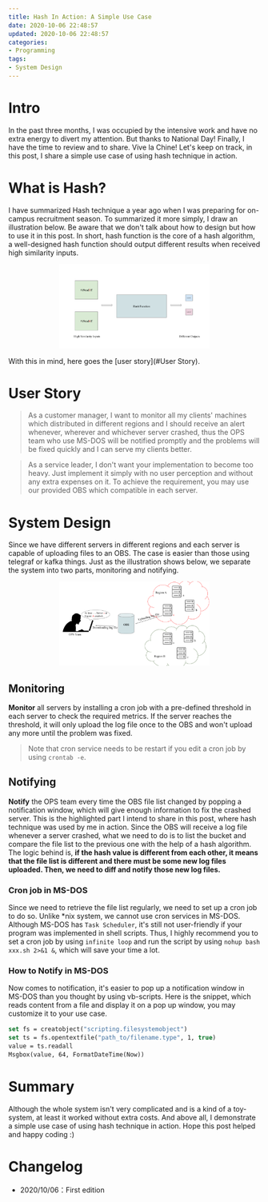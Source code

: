 ```yaml
---
title: Hash In Action: A Simple Use Case
date: 2020-10-06 22:48:57
updated: 2020-10-06 22:48:57
categories:
- Programming
tags:
- System Design
---
```

# Intro
In the past three months, I was occupied by the intensive work and have no extra energy to divert my attention. But thanks to National Day! Finally, I have the time to review and to share. Vive la Chine! Let's keep on track, in this post, I share a simple use case of using hash technique in action.

<!-- more -->
# What is Hash?
I have summarized Hash technique a year ago when I was preparing for on-campus recruitment season. To summarized it more simply, I draw an illustration below. Be aware that we don't talk about how to design but how to use it in this post. In short, hash function is the core of a hash algorithm, a well-designed hash function should output different results when received high similarity inputs.

<div style="width: 300px; margin: auto">

![What is Hash?](https://raw.githubusercontent.com/zhongqin0820/zhongqin0820.github.io/source-articles/source/images/programming/what-is-hash.png)
</div>

With this in mind, here goes the [user story](#User Story).

# User Story
> As a customer manager, I want to monitor all my clients' machines which distributed in different regions and I should receive an alert whenever, wherever and whichever server crashed, thus the OPS team who use MS-DOS will be notified promptly and the problems will be fixed quickly and I can serve my clients better.

> As a service leader, I don't want your implementation to become too heavy. Just implement it simply with no user perception and without any extra expenses on it. To achieve the requirement, you may use our provided OBS which compatible in each server.

# System Design
Since we have different servers in different regions and each server is capable of uploading files to an OBS. The case is easier than those using telegraf or kafka things. Just as the illustration shows below, we separate the system into two parts, monitoring and notifying.

<div style="width: 300px; margin: auto">

![System Design](https://raw.githubusercontent.com/zhongqin0820/zhongqin0820.github.io/source-articles/source/images/programming/hash-simple-use-case-system-design.png)
</div>

## Monitoring
**Monitor** all servers by installing a cron job with a pre-defined threshold in each server to check the required metrics. If the server reaches the threshold, it will only upload the log file once to the OBS and won't upload any more until the problem was fixed.

> Note that cron service needs to be restart if you edit a cron job by using `crontab -e`.

## Notifying
**Notify** the OPS team every time the OBS file list changed by popping a notification window, which will give enough information to fix the crashed server. This is the highlighted part I intend to share in this post, where hash technique was used by me in action. Since the OBS will receive a log file whenever a server crashed, what we need to do is to list the bucket and compare the file list to the previous one with the help of a hash algorithm. The logic behind is, **if the hash value is different from each other, it means that the file list is different and there must be some new log files uploaded. Then, we need to diff and notify those new log files.**

### Cron job in MS-DOS
Since we need to retrieve the file list regularly, we need to set up a cron job to do so. Unlike *nix system, we cannot use cron services in MS-DOS. Although MS-DOS has `Task Scheduler`, it's still not user-friendly if your program was implemented in shell scripts. Thus, I highly recommend you to set a cron job by using `infinite loop` and run the script by using `nohup bash xxx.sh 2>&1 &`, which will save your time a lot.

### How to Notify in MS-DOS
Now comes to notification, it's easier to pop up a notification window in MS-DOS than you thought by using vb-scripts. Here is the snippet, which reads content from a file and display it on a pop up window, you may customize it to your use case.

```vb
set fs = creatobject("scripting.filesystemobject")
set ts = fs.opentextfile("path_to/filename.type", 1, true)
value = ts.readall
Msgbox(value, 64, FormatDateTime(Now))
```

# Summary
Although the whole system isn't very complicated and is a kind of a toy-system, at least it worked without extra costs. And above all, I demonstrate a simple use case of using hash technique in action. Hope this post helped and happy coding :)

# Changelog
- 2020/10/06：First edition
